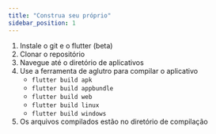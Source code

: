```yaml
---
title: "Construa seu próprio"
sidebar_position: 1
---
```


1. Instale o git e o flutter (beta)
2. Clonar o repositório
3. Navegue até o diretório de aplicativos
4. Use a ferramenta de aglutro para compilar o aplicativo
   * `flutter build apk`
   * `flutter build appbundle`
   * `flutter build web`
   * `flutter build linux`
   * `flutter build windows`
5. Os arquivos compilados estão no diretório de compilação
